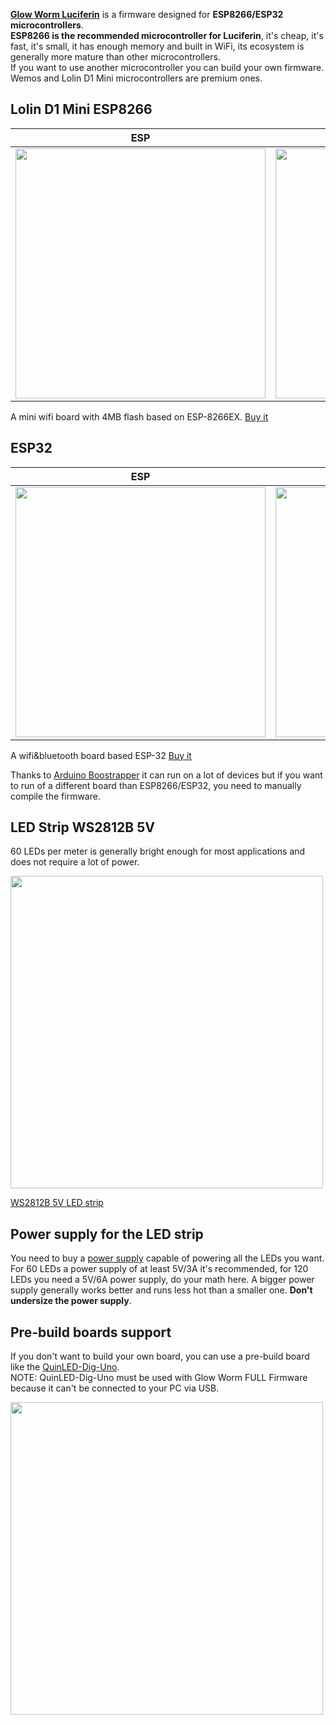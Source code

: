 [**Glow Worm Luciferin**](https://github.com/sblantipodi/glow_worm_luciferin) is a firmware designed for **ESP8266/ESP32 microcontrollers**.  
**ESP8266 is the recommended microcontroller for Luciferin**, it's cheap, it's fast, it's small, it has enough memory and built in WiFi, its ecosystem is generally more mature than other microcontrollers.  
If you want to use another microcontroller you can build your own firmware.  
Wemos and Lolin D1 Mini microcontrollers are premium ones.  

## Lolin D1 Mini ESP8266
|  ESP                 |  Board                         |
|----------------------|--------------------------------|
|<a href="https://www.wemos.cc/en/latest/d1/d1_mini.html"><img width="400" src="https://github.com/wemos/docs/raw/master/docs/en/_static/boards/d1_mini_v3.1.0_1_16x16.jpg"></a>|<a href="https://www.wemos.cc/en/latest/d1/d1_mini.html"><img width="400" src="https://github.com/wemos/docs/raw/master/docs/en/_static/boards/d1_mini_v3.1.0_2_16x16.jpg"></a>|

A mini wifi board with 4MB flash based on ESP-8266EX.
[Buy it](https://www.aliexpress.com/store/product/D1-mini-Mini-NodeMcu-4M-bytes-Lua-WIFI-Internet-of-Things-development-board-based-ESP8266/1331105_32529101036.html)  

## ESP32
|  ESP                 |  Board                         |
|----------------------|--------------------------------|
|<a href="https://docs.wemos.cc/en/latest/d32/d32.html"><img width="400" src="https://docs.wemos.cc/en/latest/_images/d32_v1.0.0_1_16x16.jpg"></a>|<a href="https://docs.wemos.cc/en/latest/d32/d32.html"><img width="400" src="https://docs.wemos.cc/en/latest/_images/d32_v1.0.0_2_16x16.jpg"></a>|  

A wifi&bluetooth board based ESP-32 [Buy it](https://www.aliexpress.com/store/product/WEMOS-LOLIN32-V1-0-0-wifi-bluetooth-board-based-ESP-32-4MB-FLASH/1331105_32808551116.html) 

Thanks to [Arduino Boostrapper](https://github.com/sblantipodi/arduino_bootstrapper) it can run on a lot of devices but if you want to run of a different board than ESP8266/ESP32, you need to manually compile the firmware.

## LED Strip WS2812B 5V
60 LEDs per meter is generally bright enough for most applications and does not require a lot of power.

<img width="500" src="https://github.com/sblantipodi/firefly_luciferin/blob/master/data/img/ledstirp.jpg?raw=true">

[WS2812B 5V LED strip](https://it.aliexpress.com/wholesale?catId=0&initiative_id=SB_20200731160829&origin=y&SearchText=WS2812B+5v)

## Power supply for the LED strip
You need to buy a [power supply](https://it.aliexpress.com/wholesale?catId=0&initiative_id=SB_20200731160904&SearchText=5v+power+supply) capable of powering all the LEDs you want. For 60 LEDs a power supply of at least 5V/3A it's recommended, for 120 LEDs you need a 5V/6A power supply, do your math here.
A bigger power supply generally works better and runs less hot than a smaller one. **Don't undersize the power supply**.

## Pre-build boards support
If you don't want to build your own board, you can use a pre-build board like the [QuinLED-Dig-Uno](https://quinled.info/2018/09/15/quinled-dig-uno).  
NOTE: QuinLED-Dig-Uno must be used with Glow Worm FULL Firmware because it can't be connected to your PC via USB.
  
<img width="500" src="https://github.com/sblantipodi/firefly_luciferin/blob/master/data/img/quinled.png?raw=true">


